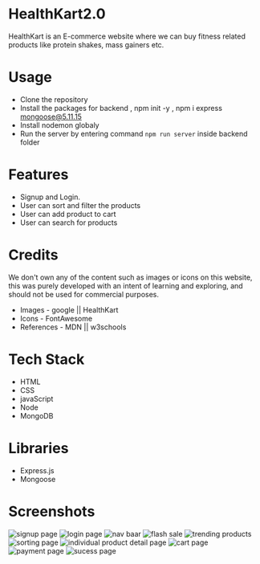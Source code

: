 # HealthKart2.0
HealthKart is an E-commerce website where we can buy fitness related products like protein shakes, mass gainers etc.

# Usage

* Clone the repository
* Install the packages for backend , npm init -y , npm i express mongoose@5.11.15
* Install nodemon globaly
* Run the server by entering command `npm run server` inside backend folder

# Features

* Signup and Login.
* User can sort and filter the products
* User can add product to cart
* User can search for products

# Credits

We don't own any of the content such as images or icons on this website, this was purely developed with an intent of learning and exploring, and should not be used for commercial purposes.

* Images - google || HealthKart
* Icons - FontAwesome
* References - MDN || w3schools

# Tech Stack

* HTML
* CSS
* javaScript
* Node
* MongoDB

# Libraries

* Express.js
* Mongoose

# Screenshots
![signup page](https://user-images.githubusercontent.com/80146971/132006338-aababa1b-5202-40e1-bc35-494b90e66247.jpg)
![login page](https://user-images.githubusercontent.com/80146971/132006342-2a3bdd01-3a18-4899-8a2f-13b11a698e4d.jpg)
![nav baar](https://user-images.githubusercontent.com/80146971/132006348-a594a097-c662-488f-9615-b6e3227f45c0.jpg)
![flash sale](https://user-images.githubusercontent.com/80146971/132006350-fdd5bd42-e8d9-4dd7-aaa4-7a66955ff20b.jpg)
![trending products](https://user-images.githubusercontent.com/80146971/132006324-111b03b2-4897-4d30-be56-ecf7a54653f9.jpg)
![sorting page](https://user-images.githubusercontent.com/80146971/132006329-975ca7bb-197a-415a-a992-803d67294541.jpg)
![individual product detail page](https://user-images.githubusercontent.com/80146971/132006332-ac325db4-f0de-4793-9ce4-3e494c03847c.jpg)
![cart page](https://user-images.githubusercontent.com/80146971/132006337-6d85fba2-f88f-4255-a348-dd97ed095c22.jpg)
![payment page](https://user-images.githubusercontent.com/80146971/132006344-02dbaf86-dffb-4ae7-baee-43cd837a4b08.jpg)
![sucess page](https://user-images.githubusercontent.com/80146971/132006345-b7b57e5c-2fc6-4e0d-9985-362368b81581.jpg)


